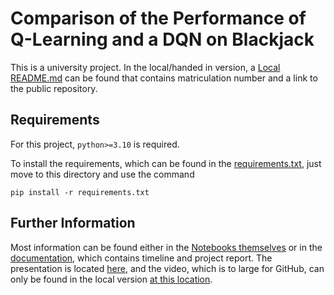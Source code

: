 # Comparison of the Performance of Q-Learning and a DQN on Blackjack

This is a university project. In the local/handed in version, a [Local README.md](LocalREADME.md) can be found that contains matriculation number and a link to the public repository.

## Requirements

For this project, `python>=3.10` is required.

To install the requirements, which can be found in the [requirements.txt](requirements.txt), just move to this directory and use the command

```
pip install -r requirements.txt
```

## Further Information

Most information can be found either in the [Notebooks themselves](src/) or in the [documentation](docs/AssignmentReinforcementLearning.pdf), which contains timeline and project report. The presentation is located [here](docs/PresentationExplainableAI.pptx), and the video, which is to large for GitHub, can only be found in the local version [at this location](docs/PresentationExplainableAI.mp4).
